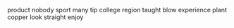 product nobody sport many tip college region taught blow experience plant copper look straight enjoy